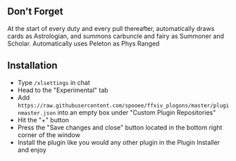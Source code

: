 ## Don't Forget
At the start of every duty and every pull thereafter, automatically draws cards as Astrologian, and summons carbuncle and fairy as Summoner and Scholar. Automatically uses Peleton as Phys Ranged

## Installation
- Type ```/xlsettings``` in chat
- Head to the "Experimental" tab
- Add ```https://raw.githubusercontent.com/spooee/ffxiv_plogons/master/pluginmaster.json``` into an empty box under "Custom Plugin Repositories"
- Hit the "+" button
- Press the "Save changes and close" button located in the bottom right corner of the window
- Install the plugin like you would any other plugin in the Plugin Installer and enjoy
